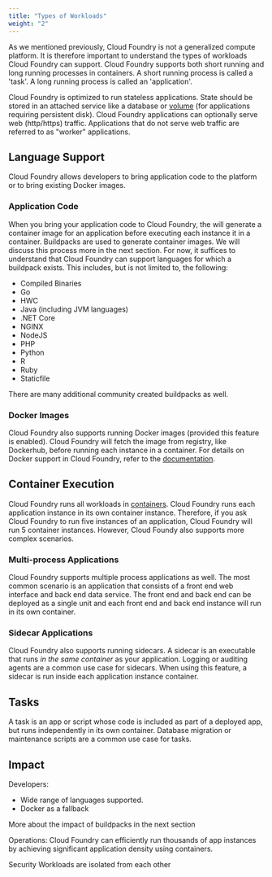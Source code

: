 ```yaml
---
title: "Types of Workloads"
weight: "2"
---
```


As we mentioned previously, Cloud Foundry is not a generalized compute platform. It is therefore important to understand the types of workloads Cloud Foundry can support. Cloud Foundry supports both short running and long running processes in containers. A short running process is called a 'task'. A long running process is called an 'application'.

Cloud Foundry is optimized to run stateless applications. State should be stored in an attached service like a database or [volume](https://docs.cloudfoundry.org/devguide/services/using-vol-services.html) (for applications requiring persistent disk).  Cloud Foundry applications can optionally serve web (http/https) traffic. Applications that do not serve web traffic are referred to as "worker" applications.

## Language Support

Cloud Foundry allows developers to bring application code to the platform or to bring existing Docker images.

### Application Code

When you bring your application code to Cloud Foundry, the will generate a container image for an application before executing each instance it in a container. Buildpacks are used to generate container images. We will discuss this process more in the next section. For now, it suffices to understand that Cloud Foundry can support languages for which a buildpack exists. This includes, but is not limited to, the following:

- Compiled Binaries
- Go
- HWC
- Java (including JVM languages)
- .NET Core
- NGINX
- NodeJS
- PHP
- Python
- R
- Ruby
- Staticfile

There are many additional community created buildpacks as well.

### Docker Images

Cloud Foundry also supports running Docker images (provided this feature is enabled). Cloud Foundry will fetch the image from registry, like Dockerhub, before running each instance in a container. For details on Docker support in Cloud Foundry, refer to the [documentation](https://docs.cloudfoundry.org/devguide/deploy-apps/push-docker.html).

## Container Execution

Cloud Foundry runs all workloads in [containers](https://azure.microsoft.com/en-us/overview/what-is-a-container/). Cloud Foundry runs each application instance in its own container instance. Therefore, if you ask Cloud Foundry to run five instances of an application, Cloud Foundry will run 5 container instances. However, Cloud Foundy also supports more complex scenarios.

### Multi-process Applications

Cloud Foundry supports multiple process applications as well. The most common scenario is an application that consists of a front end web interface and back end data service. The front end and back end can be deployed as a single unit and each front end and back end instance will run in its own container. 

### Sidecar Applications

Cloud Foundry also supports running sidecars. A sidecar is an executable that runs _in the same container_ as your application. Logging or auditing agents are a common use case for sidecars. When using this feature, a sidecar is run inside each application instance container.

## Tasks

A task is an app or script whose code is included as part of a deployed app, but runs independently in its own container. Database migration or maintenance scripts are a common use case for tasks.




## Impact

Developers:
- Wide range of languages supported. 
- Docker as a fallback



More about the impact of buildpacks in the next section


Operations:
Cloud Foundry can efficiently run thousands of app instances by achieving significant application density using containers.

Security
Workloads are isolated from each other